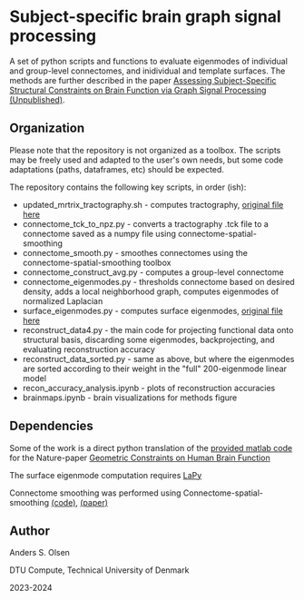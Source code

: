 # Subject-specific brain graph signal processing

A set of python scripts and functions to evaluate eigenmodes of individual and group-level connectomes, and inidividual and template surfaces. The methods are further described in the paper [Assessing Subject-Specific Structural Constraints on Brain Function via Graph Signal Processing (Unpublished)](). 

## Organization

Please note that the repository is not organized as a toolbox. The scripts may be freely used and adapted to the user's own needs, but some code adaptations (paths, dataframes, etc) should be expected. 

The repository contains the following key scripts, in order (ish):

* updated_mrtrix_tractography.sh - computes tractography, [original file here](https://github.com/sina-mansour/neural-identity/blob/master/codes/tractography/updated_mrtrix_tractography.sh)
* connectome_tck_to_npz.py - converts a tractography .tck file to a connectome saved as a numpy file using connectome-spatial-smoothing
* connectome_smooth.py - smoothes connectomes using the connectome-spatial-smoothing toolbox
* connectome_construct_avg.py - computes a group-level connectome
* connectome_eigenmodes.py - thresholds connectome based on desired density, adds a local neighborhood graph, computes eigenmodes of normalized Laplacian
* surface_eigenmodes.py - computes surface eigenmodes, [original file here](https://github.com/NSBLab/BrainEigenmodes/blob/main/surface_eigenmodes.py)
* reconstruct_data4.py - the main code for projecting functional data onto structural basis, discarding some eigenmodes, backprojecting, and evaluating reconstruction accuracy
* reconstruct_data_sorted.py - same as above, but where the eigenmodes are sorted according to their weight in the "full" 200-eigenmode linear model
* recon_accuracy_analysis.ipynb - plots of reconstruction accuracies
* brainmaps.ipynb - brain visualizations for methods figure

## Dependencies

Some of the work is a direct python translation of the [provided matlab code](https://github.com/NSBLab/BrainEigenmodes) for the Nature-paper [Geometric Constraints on Human Brain Function](https://www.nature.com/articles/s41586-023-06098-1)

The surface eigenmode computation requires [LaPy](https://github.com/Deep-MI/LaPy/tree/main)

Connectome smoothing was performed using Connectome-spatial-smoothing [(code)](https://github.com/sina-mansour/connectome-spatial-smoothing), [(paper)](https://www.sciencedirect.com/science/article/pii/S1053811922000593)

## Author

Anders S. Olsen

DTU Compute, Technical University of Denmark

2023-2024
